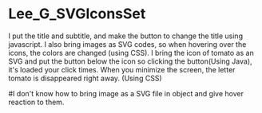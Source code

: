 # Lee_G_SVGIconsSet

I put the title and subtitle, and make the button to change the title using javascript. I also bring images as SVG codes, so when hovering over the icons, the colors are changed (using CSS). I bring the icon of tomato as an SVG and put the button below the icon so clicking the button(Using Java), it's loaded your click times. When you minimize the screen, the letter tomato is disappeared right away. (Using CSS)

#I don't know how to bring image as a SVG file in object and give hover reaction to them.